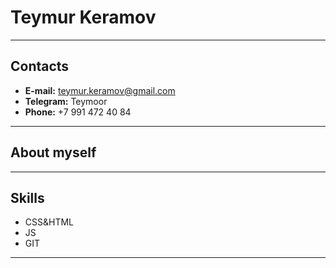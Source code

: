 # Teymur Keramov
---
## Contacts
* **E-mail:** teymur.keramov@gmail.com
* **Telegram:** Teymoor
* **Phone:** +7 991 472 40 84
---
## About myself

----
## Skills
* CSS&HTML
* JS
* GIT
---
